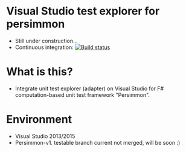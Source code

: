 # Visual Studio test explorer for persimmon
* Still under construction...
* Continuous integration: [![Build status](https://ci.appveyor.com/api/projects/status/yum3a2eybr7s7ven?svg=true)](https://ci.appveyor.com/project/kekyo/persimmon-visualstudio-testexplorer)

# What is this?
* Integrate unit test explorer (adapter) on Visual Studio for F# computation-based unit test framework "Persimmon".

# Environment
* Visual Studio 2013/2015
* Persimmon-v1. testable branch current not merged, will be soon :)
